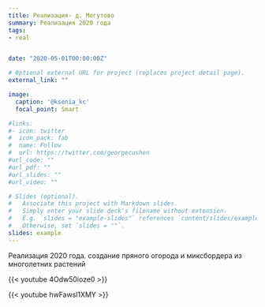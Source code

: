 ```yaml
---
title: Реализация- д. Могутово
summary: Реализация 2020 года
tags:
- real


date: "2020-05-01T00:00:00Z"

# Optional external URL for project (replaces project detail page).
external_link: ""

image:
  caption: '@ksenia_kc'
  focal_point: Smart

#links:
#- icon: twitter
#  icon_pack: fab
#  name: Follow
#  url: https://twitter.com/georgecushen
#url_code: ""
#url_pdf: ""
#url_slides: ""
#url_video: ""

# Slides (optional).
#   Associate this project with Markdown slides.
#   Simply enter your slide deck's filename without extension.
#   E.g. `slides = "example-slides"` references `content/slides/example-slides.md`.
#   Otherwise, set `slides = ""`.
slides: example
---
```


Реализация 2020 года. создание пряного огорода и миксбордера из многолетних растений

{{< youtube 4Odw50ioze0 >}}

{{< youtube hwFawsl1XMY >}}

